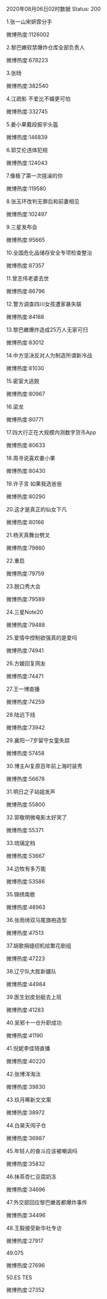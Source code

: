 2020年08月06日02时数据
Status: 200

1.张一山宋妍霏分手

微博热度:1126002

2.黎巴嫩软禁爆炸仓库全部负责人

微博热度:678223

3.张旸

微博热度:382540

4.江疏影 不爱比不婚更可怕

微博热度:332745

5.姜小果戴段振宇头盔

微博热度:146839

6.郭艾伦违体犯规

微博热度:124043

7.像极了第一次搓澡的你

微博热度:119580

8.张玉环改判无罪后和前妻相见

微博热度:102497

9.三星发布会

微博热度:95665

10.全国危化品储存安全专项检查整治

微博热度:87357

11.曾志伟老婆去世

微博热度:86796

12.警方调查四川女孩遭家暴失联

微博热度:84188

13.黎巴嫩爆炸造成25万人无家可归

微博热度:83012

14.中方坚决反对人为制造所谓新冷战

微博热度:81030

15.密室大逃脱

微博热度:80967

16.梁龙

微博热度:80771

17.四大行正在大规模内测数字货币App

微博热度:80633

18.周寻说喜欢姜小果

微博热度:80430

19.许子言 如果我选爸爸

微博热度:80290

20.这才是真正的仙女下凡

微博热度:80166

21.杨天真舞台劈叉

微博热度:79860

22.重启

微博热度:79759

23.脱口秀大会

微博热度:79589

24.三星Note20

微博热度:79488

25.爱情中控制欲强真的是爱吗

微博热度:74941

26.方媛回复网友

微博热度:74471

27.王一博直播

微博热度:74259

28.陆远下线

微博热度:73942

29.襄阳一7岁留守女童失踪

微博热度:57458

30.博主AI复原百年前上海时装秀

微博热度:56678

31.明日之子站姐发声

微博热度:55800

32.郭敬明微电影太好哭了

微博热度:55371

33.琉璃定档

微博热度:53667

34.边牧有多万能

微博热度:53586

35.锦绣南歌

微博热度:48963

36.张雨绮双马尾旗袍造型

微博热度:47513

37.胡歌捐缝纫机给繁花剧组

微博热度:47223

38.辽宁队大胜新疆队

微博热度:44984

39.医生划皮划艇去上班

微博热度:41283

40.吴邪十一仓升职成功

微博热度:41190

41.倪妮李佳琦直播

微博热度:40220

42.张博洋淘汰

微博热度:39830

43.玖月晞新文文案

微博热度:38972

44.白昊天闯子仓

微博热度:36987

45.年轻人的奋斗应该被嘲讽吗

微博热度:35832

46.抹茶杏仁豆腐奶冻

微博热度:34696

47.外交部回应黎巴嫩首都爆炸事件

微博热度:34496

48.王毅接受新华社专访

微博热度:27917

49.075

微博热度:27696

50.ES TES

微博热度:27352

